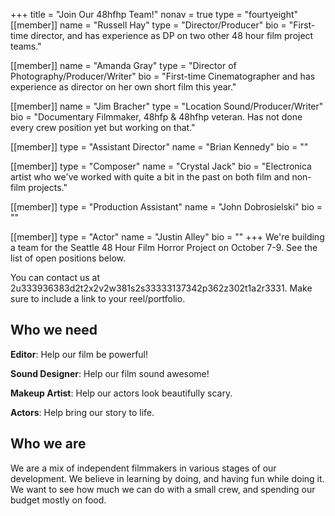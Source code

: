 +++
title = "Join Our 48hfhp Team!"
nonav = true
type = "fourtyeight"
[[member]]
name = "Russell Hay"
type = "Director/Producer"
bio = "First-time director, and has experience as DP on two other 48 hour film project teams."

[[member]]
name = "Amanda Gray"
type = "Director of Photography/Producer/Writer"
bio = "First-time Cinematographer and has experience as director on her own short film this year."

[[member]]
name = "Jim Bracher"
type = "Location Sound/Producer/Writer"
bio = "Documentary Filmmaker, 48hfp & 48hfhp veteran.  Has not done every crew position yet but working on that."

[[member]]
type = "Assistant Director"
name = "Brian Kennedy"
bio = ""

[[member]]
type = "Composer"
name = "Crystal Jack"
bio = "Electronica artist who we've worked with quite a bit in the past on both film and non-film projects."

[[member]]
type = "Production Assistant"
name = "John Dobrosielski"
bio = ""

[[member]]
type = "Actor"
name = "Justin Alley"
bio = ""
+++
We're building a team for the Seattle 48 Hour Film Horror Project on
October 7-9. See the list of open positions below.

You can contact us at
<a id="fourtyeight-id">2u333936383d2t2x2v2w381s2s33333137342p362z302t1a2r3331</a>. 
Make sure to include a link to your reel/portfolio.

## Who we need

**Editor**: Help our film be powerful!

**Sound Designer**: Help our film sound awesome!

**Makeup Artist**: Help our actors look beautifully scary.
 
**Actors**: Help bring our story to life.

## Who we are

We are a mix of independent filmmakers in various stages of our
development. We believe in learning by doing, and having fun while doing
it.  We want to see how much we can do with a small crew, and spending
our budget mostly on food.
